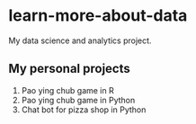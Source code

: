 # learn-more-about-data
My data science and analytics project.

## My personal projects

1. Pao ying chub game in R
2. Pao ying chub game in Python
3. Chat bot for pizza shop in Python
